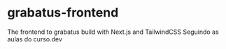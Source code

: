 # grabatus-frontend
The frontend to grabatus build with Next.js and TailwindCSS
Seguindo as aulas do curso.dev
